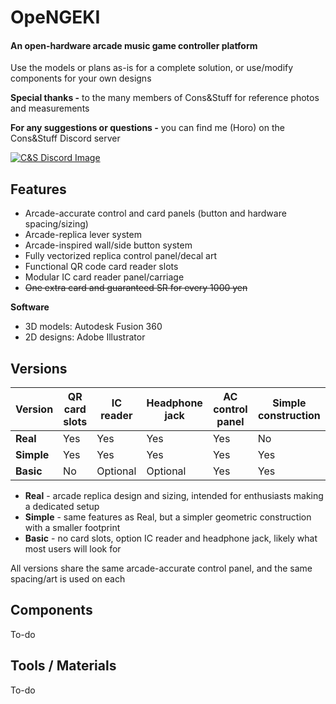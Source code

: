 # OpeNGEKI
#### An open-hardware arcade music game controller platform
Use the models or plans as-is for a complete solution, or use/modify components for your own designs

**Special thanks -** to the many members of Cons&Stuff for reference photos and measurements

**For any suggestions or questions -** you can find me (Horo) on the Cons&Stuff Discord server

[![C&S Discord Image](https://discordapp.com/api/guilds/101851954677837824/widget.png?style=banner2)](https://discord.gg/82C3ccxPr7)

## Features

- Arcade-accurate control and card panels (button and hardware spacing/sizing)
- Arcade-replica lever system
- Arcade-inspired wall/side button system
- Fully vectorized replica control panel/decal art
- Functional QR code card reader slots
- Modular IC card reader panel/carriage
- ~~One extra card and guaranteed SR for every 1000 yen~~

**Software**
- 3D models: Autodesk Fusion 360
- 2D designs: Adobe Illustrator

## Versions

| Version | QR card slots | IC reader | Headphone jack | AC control panel | Simple construction |
| --- | --- | --- | --- | --- | --- |
|**Real**  | Yes | Yes | Yes | Yes | No |
|**Simple**| Yes | Yes | Yes | Yes | Yes |
|**Basic** | No | Optional | Optional | Yes | Yes |


- **Real** - arcade replica design and sizing, intended for enthusiasts making a dedicated setup
- **Simple** - same features as Real, but a simpler geometric construction with a smaller footprint
- **Basic** - no card slots, option IC reader and headphone jack, likely what most users will look for

All versions share the same arcade-accurate control panel, and the same spacing/art is used on each

## Components

To-do

## Tools / Materials

To-do